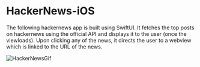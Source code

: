 # HackerNews-iOS

The following hackernews app is built using SwiftUI. It fetches the top posts on hackernews using the official API and displays it to the user (once the viewloads). Upon clicking any of the news, it directs the user to a webview which is linked to the URL of the news.


![HackerNewsGif](https://user-images.githubusercontent.com/53033648/72586992-ac5f6d00-38c1-11ea-9f99-8cf47304419a.gif)
